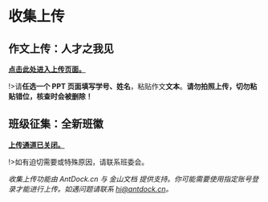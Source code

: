 # 收集上传

## 作文上传：人才之我见
[**点击此处进入上传页面。**][1]

!\>请**任选一个 PPT 页面填写学号、姓名**，粘贴作文**文本**。**请勿拍照上传，切勿粘贴错位，核查时会被删除！**

## 班级征集：全新班徽
[**上传通道已关闭。**][2]

!\>如有迫切需要或特殊原因，请联系班委会。

*收集上传功能由 AntDock.cn 与 金山文档 提供支持。你可能需要使用指定账号登录才能进行上传。如遇问题请联系 hi@antdock.cn。*

[1]:	https://antdock.cn/goto/kdocs.cn/l/clWny8s7Qx1R?f=301
[2]:	nflsixer.top/uploadgateclosed